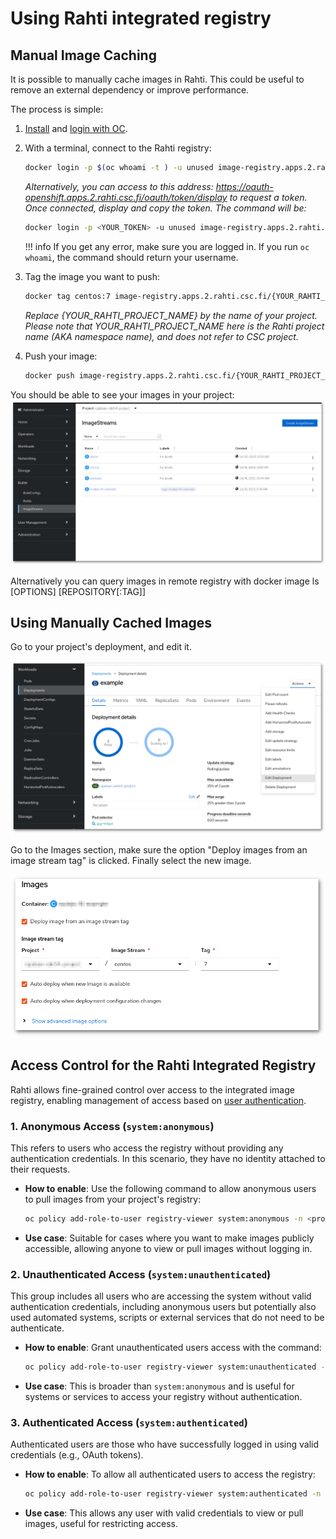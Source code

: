 # Using Rahti integrated registry

## Manual Image Caching

It is possible to manually cache images in Rahti. This could be useful to remove
an external dependency or improve performance.

The process is simple:

1. [Install](../usage/cli.md#how-to-install-the-oc-tool) and [login with OC](../usage/cli.md#how-to-login-with-oc).

1. With a terminal, connect to the Rahti registry:
    ```sh
    docker login -p $(oc whoami -t ) -u unused image-registry.apps.2.rahti.csc.fi
    ```
 
    _Alternatively, you can access to this address: <https://oauth-openshift.apps.2.rahti.csc.fi/oauth/token/display> to request
    a token. Once connected, display and copy the token. The command will be:_

    ```sh
    docker login -p <YOUR_TOKEN> -u unused image-registry.apps.2.rahti.csc.fi
    ```

    !!! info
        If you get any error, make sure you are logged in. If you run `oc whoami`, the command should return your username.

2. Tag the image you want to push:
   ```sh
   docker tag centos:7 image-registry.apps.2.rahti.csc.fi/{YOUR_RAHTI_PROJECT_NAME}/centos:<tag>
   ```
   _Replace {YOUR_RAHTI_PROJECT_NAME} by the name of your project._
   _Please note that YOUR_RAHTI_PROJECT_NAME here is the Rahti project name (AKA namespace name), and does not refer to CSC project._

4. Push your image:
   ```sh
   docker push image-registry.apps.2.rahti.csc.fi/{YOUR_RAHTI_PROJECT_NAME}/centos:<tag>
   ```

You should be able to see your images in your project:
![Image Streams](../../img/image_streams_rahti4.png)

Alternatively you can query images in remote registry with docker image ls [OPTIONS] [REPOSITORY[:TAG]]

## Using Manually Cached Images

Go to your project's deployment, and edit it.

![Edit deployment](../../img/edit_deployment.png)

Go to the Images section, make sure the option "Deploy images from an image stream tag" is clicked.
Finally select the new image.

![Use cached image](../../img/use_cached_image.png)

## Access Control for the Rahti Integrated Registry

Rahti allows fine-grained control over access to the integrated image registry, enabling management of access based on [user authentication](https://docs.openshift.com/container-platform/4.15/authentication/understanding-authentication.html).

### 1. **Anonymous Access** (`system:anonymous`)

This refers to users who access the registry without providing any authentication credentials. In this scenario, they have no identity attached to their requests.

- **How to enable**: Use the following command to allow anonymous users to pull images from your project's registry:
  ```bash
  oc policy add-role-to-user registry-viewer system:anonymous -n <project>
  ```
- **Use case**: Suitable for cases where you want to make images publicly accessible, allowing anyone to view or pull images without logging in.

### 2. **Unauthenticated Access** (`system:unauthenticated`)

This group includes all users who are accessing the system without valid authentication credentials, including anonymous users but potentially also used automated systems, scripts or external services  that do not need to be authenticate.

- **How to enable**: Grant unauthenticated users access with the command:
  ```bash
  oc policy add-role-to-user registry-viewer system:unauthenticated -n <project>
  ```
- **Use case**: This is broader than `system:anonymous` and is useful for systems or services to access your registry without authentication.

### 3. **Authenticated Access** (`system:authenticated`)

Authenticated users are those who have successfully logged in using valid credentials (e.g., OAuth tokens).

- **How to enable**: To allow all authenticated users to access the registry:
  ```bash
  oc policy add-role-to-user registry-viewer system:authenticated -n <project>
  ```
- **Use case**: This allows any user with valid credentials to view or pull images, useful for restricting access.

